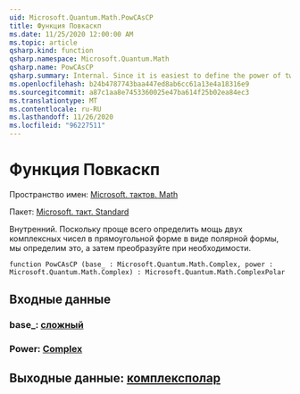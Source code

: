 ```yaml
---
uid: Microsoft.Quantum.Math.PowCAsCP
title: Функция Повкаскп
ms.date: 11/25/2020 12:00:00 AM
ms.topic: article
qsharp.kind: function
qsharp.namespace: Microsoft.Quantum.Math
qsharp.name: PowCAsCP
qsharp.summary: Internal. Since it is easiest to define the power of two complex numbers in cartesian form as returning in polar form, we define that here, then convert as needed.
ms.openlocfilehash: b24b4787743baa447ed8ab6cc61a13e4a18316e9
ms.sourcegitcommit: a87c1aa8e7453360025e47ba614f25b02ea84ec3
ms.translationtype: MT
ms.contentlocale: ru-RU
ms.lasthandoff: 11/26/2020
ms.locfileid: "96227511"
---
```

# <a name="powcascp-function"></a>Функция Повкаскп

Пространство имен: [Microsoft. тактов. Math](xref:Microsoft.Quantum.Math)

Пакет: [Microsoft. такт. Standard](https://nuget.org/packages/Microsoft.Quantum.Standard)


Внутренний. Поскольку проще всего определить мощь двух комплексных чисел в прямоугольной форме в виде полярной формы, мы определим это, а затем преобразуйте при необходимости.

```qsharp
function PowCAsCP (base_ : Microsoft.Quantum.Math.Complex, power : Microsoft.Quantum.Math.Complex) : Microsoft.Quantum.Math.ComplexPolar
```


## <a name="input"></a>Входные данные

### <a name="base_--complex"></a>base_: [сложный](xref:Microsoft.Quantum.Math.Complex)




### <a name="power--complex"></a>Power: [Complex](xref:Microsoft.Quantum.Math.Complex)





## <a name="output--complexpolar"></a>Выходные данные: [комплексполар](xref:Microsoft.Quantum.Math.ComplexPolar)

